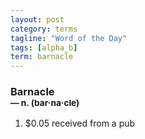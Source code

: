 ```yaml
---
layout: post
category: terms
tagline: "Word of the Day"
tags: [alpha_b]
term: barnacle
---
```


<h3>Barnacle<br/> <small>&mdash; n. (bar<span>&middot;</span>na<span>&middot;</span>cle)</small></h3>
<p><ol>
<li>$0.05 received from a pub</li>
</ol></p>
